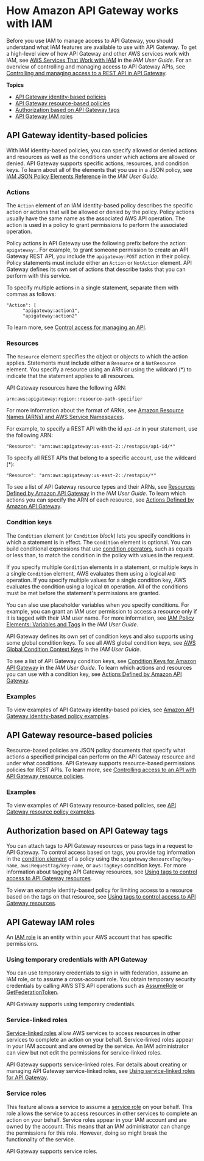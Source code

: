 # How Amazon API Gateway works with IAM<a name="security_iam_service-with-iam"></a>

Before you use IAM to manage access to API Gateway, you should understand what IAM features are available to use with API Gateway\. To get a high\-level view of how API Gateway and other AWS services work with IAM, see [AWS Services That Work with IAM](https://docs.aws.amazon.com/IAM/latest/UserGuide/reference_aws-services-that-work-with-iam.html) in the *IAM User Guide*\. For an overview of controlling and managing access to API Gateway APIs, see [Controlling and managing access to a REST API in API Gateway](apigateway-control-access-to-api.md)\.

**Topics**
+ [API Gateway identity\-based policies](#security_iam_service-with-iam-id-based-policies)
+ [API Gateway resource\-based policies](#security_iam_service-with-iam-resource-based-policies)
+ [Authorization based on API Gateway tags](#security_iam_service-with-iam-tags)
+ [API Gateway IAM roles](#security_iam_service-with-iam-roles)

## API Gateway identity\-based policies<a name="security_iam_service-with-iam-id-based-policies"></a>

With IAM identity\-based policies, you can specify allowed or denied actions and resources as well as the conditions under which actions are allowed or denied\. API Gateway supports specific actions, resources, and condition keys\. To learn about all of the elements that you use in a JSON policy, see [IAM JSON Policy Elements Reference](https://docs.aws.amazon.com/IAM/latest/UserGuide/reference_policies_elements.html) in the *IAM User Guide*\.

### Actions<a name="security_iam_service-with-iam-id-based-policies-actions"></a>

The `Action` element of an IAM identity\-based policy describes the specific action or actions that will be allowed or denied by the policy\. Policy actions usually have the same name as the associated AWS API operation\. The action is used in a policy to grant permissions to perform the associated operation\. 

Policy actions in API Gateway use the following prefix before the action: `apigateway:`\. For example, to grant someone permission to create an API Gateway REST API, you include the `apigateway:POST` action in their policy\. Policy statements must include either an `Action` or `NotAction` element\. API Gateway defines its own set of actions that describe tasks that you can perform with this service\.

To specify multiple actions in a single statement, separate them with commas as follows:

```
"Action": [
      "apigateway:action1",
      "apigateway:action2"
```



To learn more, see [ Control access for managing an API](api-gateway-control-access-using-iam-policies-to-create-and-manage-api.md)\.

### Resources<a name="security_iam_service-with-iam-id-based-policies-resources"></a>

The `Resource` element specifies the object or objects to which the action applies\. Statements must include either a `Resource` or a `NotResource` element\. You specify a resource using an ARN or using the wildcard \(\*\) to indicate that the statement applies to all resources\.



API Gateway resources have the following ARN:

```
arn:aws:apigateway:region::resource-path-specifier
```

For more information about the format of ARNs, see [Amazon Resource Names \(ARNs\) and AWS Service Namespaces](https://docs.aws.amazon.com/general/latest/gr/aws-arns-and-namespaces.html)\.

For example, to specify a REST API with the id *`api-id`* in your statement, use the following ARN:

```
"Resource": "arn:aws:apigateway:us-east-2::/restapis/api-id/*"
```

To specify all REST APIs that belong to a specific account, use the wildcard \(\*\):

```
"Resource": "arn:aws:apigateway:us-east-2::/restapis/*"
```

To see a list of API Gateway resource types and their ARNs, see [Resources Defined by Amazon API Gateway](https://docs.aws.amazon.com/IAM/latest/UserGuide/list_amazonapigateway.html#amazonapigateway-resources-for-iam-policies) in the *IAM User Guide*\. To learn which actions you can specify the ARN of each resource, see [Actions Defined by Amazon API Gateway](https://docs.aws.amazon.com/IAM/latest/UserGuide/list_amazonapigateway.html#amazonapigateway-actions-as-permissions)\.

### Condition keys<a name="security_iam_service-with-iam-id-based-policies-conditionkeys"></a>

The `Condition` element \(or `Condition` *block*\) lets you specify conditions in which a statement is in effect\. The `Condition` element is optional\. You can build conditional expressions that use [condition operators](https://docs.aws.amazon.com/IAM/latest/UserGuide/reference_policies_elements_condition_operators.html), such as equals or less than, to match the condition in the policy with values in the request\. 

If you specify multiple `Condition` elements in a statement, or multiple keys in a single `Condition` element, AWS evaluates them using a logical `AND` operation\. If you specify multiple values for a single condition key, AWS evaluates the condition using a logical `OR` operation\. All of the conditions must be met before the statement's permissions are granted\.

 You can also use placeholder variables when you specify conditions\. For example, you can grant an IAM user permission to access a resource only if it is tagged with their IAM user name\. For more information, see [IAM Policy Elements: Variables and Tags](https://docs.aws.amazon.com/IAM/latest/UserGuide/reference_policies_variables.html) in the *IAM User Guide*\. 

API Gateway defines its own set of condition keys and also supports using some global condition keys\. To see all AWS global condition keys, see [AWS Global Condition Context Keys](https://docs.aws.amazon.com/IAM/latest/UserGuide/reference_policies_condition-keys.html) in the *IAM User Guide*\.



To see a list of API Gateway condition keys, see [Condition Keys for Amazon API Gateway](https://docs.aws.amazon.com/IAM/latest/UserGuide/list_amazonapigateway.html#amazonapigateway-policy-keys) in the *IAM User Guide*\. To learn which actions and resources you can use with a condition key, see [Actions Defined by Amazon API Gateway](https://docs.aws.amazon.com/IAM/latest/UserGuide/list_amazonapigateway.html#amazonapigateway-actions-as-permissions)\.

### Examples<a name="security_iam_service-with-iam-id-based-policies-examples"></a>



To view examples of API Gateway identity\-based policies, see [Amazon API Gateway identity\-based policy examples](security_iam_id-based-policy-examples.md)\.

## API Gateway resource\-based policies<a name="security_iam_service-with-iam-resource-based-policies"></a>

Resource\-based policies are JSON policy documents that specify what actions a specified principal can perform on the API Gateway resource and under what conditions\. API Gateway supports resource\-based permissions policies for REST APIs\. To learn more, see [Controlling access to an API with API Gateway resource policies](apigateway-resource-policies.md)\. 

### Examples<a name="security_iam_service-with-iam-resource-based-policies-examples"></a>



To view examples of API Gateway resource\-based policies, see [API Gateway resource policy examples](apigateway-resource-policies-examples.md)\.

## Authorization based on API Gateway tags<a name="security_iam_service-with-iam-tags"></a>

You can attach tags to API Gateway resources or pass tags in a request to API Gateway\. To control access based on tags, you provide tag information in the [condition element](https://docs.aws.amazon.com/IAM/latest/UserGuide/reference_policies_elements_condition.html) of a policy using the `apigateway:ResourceTag/key-name`, `aws:RequestTag/key-name`, or `aws:TagKeys` condition keys\. For more information about tagging API Gateway resources, see [Using tags to control access to API Gateway resources](apigateway-tagging-iam-policy.md)\.

To view an example identity\-based policy for limiting access to a resource based on the tags on that resource, see [Using tags to control access to API Gateway resources](apigateway-tagging-iam-policy.md)\.

## API Gateway IAM roles<a name="security_iam_service-with-iam-roles"></a>

An [IAM role](https://docs.aws.amazon.com/IAM/latest/UserGuide/id_roles.html) is an entity within your AWS account that has specific permissions\.

### Using temporary credentials with API Gateway<a name="security_iam_service-with-iam-roles-tempcreds"></a>

You can use temporary credentials to sign in with federation, assume an IAM role, or to assume a cross\-account role\. You obtain temporary security credentials by calling AWS STS API operations such as [AssumeRole](https://docs.aws.amazon.com/STS/latest/APIReference/API_AssumeRole.html) or [GetFederationToken](https://docs.aws.amazon.com/STS/latest/APIReference/API_GetFederationToken.html)\. 

API Gateway supports using temporary credentials\. 

### Service\-linked roles<a name="security_iam_service-with-iam-roles-service-linked"></a>

[Service\-linked roles](https://docs.aws.amazon.com/IAM/latest/UserGuide/id_roles_terms-and-concepts.html#iam-term-service-linked-role) allow AWS services to access resources in other services to complete an action on your behalf\. Service\-linked roles appear in your IAM account and are owned by the service\. An IAM administrator can view but not edit the permissions for service\-linked roles\.

API Gateway supports service\-linked roles\. For details about creating or managing API Gateway service\-linked roles, see [Using service\-linked roles for API Gateway](using-service-linked-roles.md)\.

### Service roles<a name="security_iam_service-with-iam-roles-service"></a>

This feature allows a service to assume a [service role](https://docs.aws.amazon.com/IAM/latest/UserGuide/id_roles_terms-and-concepts.html#iam-term-service-role) on your behalf\. This role allows the service to access resources in other services to complete an action on your behalf\. Service roles appear in your IAM account and are owned by the account\. This means that an IAM administrator can change the permissions for this role\. However, doing so might break the functionality of the service\.

API Gateway supports service roles\. 

### <a name="security_iam_service-with-iam-roles-choose"></a>